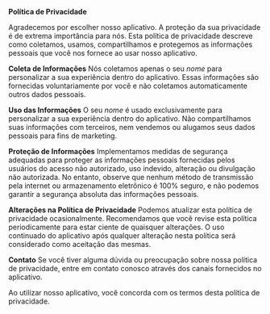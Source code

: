 **Política de Privacidade**

Agradecemos por escolher nosso aplicativo. A proteção da sua privacidade é de extrema importância para nós. Esta política de privacidade descreve como coletamos, usamos, compartilhamos e protegemos as informações pessoais que você nos fornece ao usar nosso aplicativo.

**Coleta de Informações**
Nós coletamos apenas o seu *nome* para personalizar a sua experiência dentro do aplicativo. Essas informações são fornecidas voluntariamente por você e não coletamos automaticamente outros dados pessoais.

**Uso das Informações**
O seu *nome* é usado exclusivamente para personalizar a sua experiência dentro do aplicativo. Não compartilhamos suas informações com terceiros, nem vendemos ou alugamos seus dados pessoais para fins de marketing.

**Proteção de Informações**
Implementamos medidas de segurança adequadas para proteger as informações pessoais fornecidas pelos usuários do acesso não autorizado, uso indevido, alteração ou divulgação não autorizada. No entanto, observe que nenhum método de transmissão pela internet ou armazenamento eletrônico é 100% seguro, e não podemos garantir a segurança absoluta das informações pessoais.

**Alterações na Política de Privacidade**
Podemos atualizar esta política de privacidade ocasionalmente. Recomendamos que você revise esta política periodicamente para estar ciente de quaisquer alterações. O uso continuado do aplicativo após qualquer alteração nesta política será considerado como aceitação das mesmas.

**Contato**
Se você tiver alguma dúvida ou preocupação sobre nossa política de privacidade, entre em contato conosco através dos canais fornecidos no aplicativo.

Ao utilizar nosso aplicativo, você concorda com os termos desta política de privacidade.
